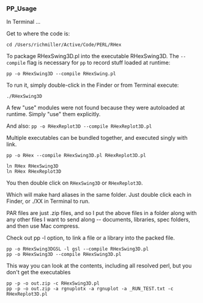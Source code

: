### PP_Usage

In Terminal ...

Get to where the code is:

`cd /Users/richmiller/Active/Code/PERL/RHex`

To package RHexSwing3D.pl into the executable RHexSwing3D.  The `--compile` flag is necessary for `pp` to record stuff loaded at runtime:

`pp -o RHexSwing3D --compile RHexSwing.pl`

To run it, simply double-click in the Finder or from Terminal execute:

`./RHexSwing3D`

A few "use" modules were not found because they were autoloaded at runtime.  Simply "use" them explicitly.

And also:
`pp -o RHexReplot3D --compile RHexReplot3D.pl`

Multiple executables can be bundled together, and executed singly with link.

`pp -o RHex --compile RHexSwing3D.pl RHexReplot3D.pl`

```
ln RHex RHexSwing3D
ln RHex RHexReplot3D
```
You then double click on `RHexSwing3D` or `RHexReplot3D`.

Which will make hard aliases in the same folder.  Just double click each in Finder, or ./XX in Terminal to run.

PAR files are just .zip files, and so I put the above files in a folder along with any other files I want to send along -- documents, libraries, spec folders, and then use Mac compress.

Check out pp -l option, to link a file or a library into the packed file.

```
pp -o RHexSwing3DGSL -l gsl --compile RHexSwing3D.pl
pp -o RHexSwing3D --compile RHexSwing3D.pl
```

This way you can look at the contents, including all resolved perl, but you don't get the executables

```
pp -p -o out.zip -c RHexSwing3D.pl
pp -p -o out.zip -a rgnuplotx -a rgnuplot -a _RUN_TEST.txt -c RHexReplot3D.pl
```
